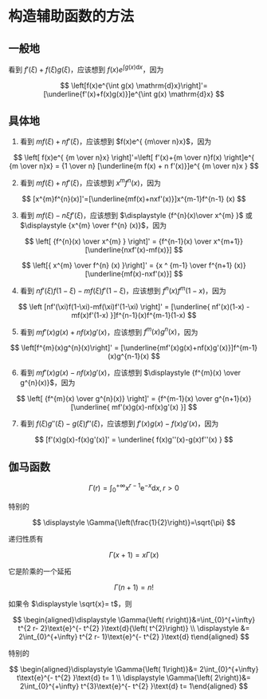 # 构造辅助函数的方法

## 一般地

看到 $f'(\xi) + f(\xi)g(\xi)$，应该想到 $f(x)e^{\int g(x) \mathrm{d}x}$，因为

$$
\left[f(x)e^{\int g(x) \mathrm{d}x}\right]'=[\underline{f'(x)+f(x)g(x)}]e^{\int g(x) \mathrm{d}x}
$$

## 具体地

1. 看到 $mf(\xi)+n f'(\xi)$，应该想到 $f(x)e^{ {m\over n}x}$，因为

$$
\left[ f(x)e^{ {m \over n}x} \right]'=\left[ f'(x)+{m \over n}f(x) \right]e^{ {m \over n}x} = {1 \over n} [\underline{m f(x) + n f'(x)}]e^{ {m \over n}x }
$$

2. 看到 $mf(\xi)+n f'(\xi)$，应该想到 $x^{m} f^{n} (x)$，因为

$$
[x^{m}f^{n}(x)]'=[\underline{mf(x)+nxf'(x)}]x^{m-1}f^{n-1} (x)
$$

3. 看到 $mf(\xi)-n\xi f'(\xi)$，应该想到 $\displaystyle {f^{n}(x)\over x^{m} }$ 或 $\displaystyle {x^{m} \over f^{n} (x)}$，因为

$$
\left[ {f^{n}(x) \over x^{m} } \right]' = {f^{n-1}(x) \over x^{m+1}} [\underline{nxf'(x)-mf(x)}]
$$

$$
\left[{ x^{m} \over f^{n} (x) }\right]' = {x ^ {m-1} \over f^{n+1} (x)}[\underline{mf(x)-nxf'(x)}]
$$

4. 看到 $nf'(\xi)f(1-\xi)-mf(\xi)f'(1-\xi)$，应该想到 $f^{n}(x)f^{m}(1-x)$，因为

$$
\left [nf'(\xi)f(1-\xi)-mf(\xi)f'(1-\xi) \right]' = [\underline{ nf'(x)(1-x) - mf(x)f'(1-x) }]f^{n-1}(x)f^{m-1}(1-x)
$$

5. 看到 $mf'(x)g(x)+nf(x)g'(x)$，应该想到 $f^{m}(x)g^{n}(x)$，因为

$$
\left[f^{m}(x)g^{n}(x)\right]' = [\underline{mf'(x)g(x)+nf(x)g'(x)}]f^{m-1}(x)g^{n-1}(x)
$$

6. 看到 $mf'(x)g(x)-nf(x)g'(x)$，应该想到 $\displaystyle {f^{m}(x) \over g^{n}(x)}$，因为

$$
\left[ {f^{m}(x) \over g^{n}(x)} \right]' = {f^{m-1}(x) \over g^{n+1}(x)} [\underline{ mf'(x)g(x)-nf(x)g'(x) }]
$$

7. 看到 $f(\xi)g''(\xi)-g(\xi)f''(\xi)$，应该想到 $f'(x)g(x)-f(x)g'(x)$，因为

$$
[f'(x)g(x)-f(x)g'(x)]' = \underline{ f(x)g''(x)-g(x)f''(x) }
$$


## 伽马函数

$$
\displaystyle \Gamma{\left( r\right)}=\int_{0}^{+\infty} x^{r- 1}\text{e}^{- x}\text{d} x, r> 0
$$

特别的

$$
\displaystyle \Gamma{\left(\frac{1}{2}\right)}=\sqrt{\pi}
$$

递归性质有

$$
\displaystyle \Gamma{\left( x+ 1\right)}= x\Gamma{\left( x\right)}
$$

它是阶乘的一个延拓

$$
\displaystyle \Gamma{\left( n+ 1\right)}={n!}
$$

如果令 $\displaystyle \sqrt{x}= t$，则

$$
\begin{aligned}\displaystyle \Gamma{\left( r\right)}&=\int_{0}^{+\infty} t^{2 r- 2}\text{e}^{- t^{2} }\text{d}{\left( t^{2}\right)} \\ \displaystyle &= 2\int_{0}^{+\infty} t^{2 r- 1}\text{e}^{- t^{2} }\text{d} t\end{aligned}
$$

特别的

$$
\begin{aligned}\displaystyle \Gamma{\left( 1\right)}&= 2\int_{0}^{+\infty} t\text{e}^{- t^{2} }\text{d} t= 1 \\ \displaystyle \Gamma{\left( 2\right)}&= 2\int_{0}^{+\infty} t^{3}\text{e}^{- t^{2} }\text{d} t= 1\end{aligned}
$$

